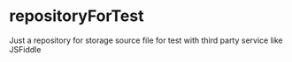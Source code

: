 # repositoryForTest
Just a repository for storage source file for test with third party service like JSFiddle

